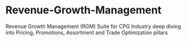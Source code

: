 # Revenue-Growth-Management
Revenue Growth Management (RGM) Suite for CPG Industry deep diving into Pricing, Promotions, Assortment and Trade Optimization pillars
